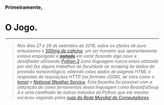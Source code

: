 ### Primeiramente,
# O Jogo.
------
> _Nos dias 27 e 28 de setembro de 2018, sobre os efeitos de puro entusiasmo e [500mg de cafeína](https://i.imgflip.com/1r7l1b.jpg), um ser humano que aparentemente estava empolgado e [~~agitado~~](https://media.giphy.com/media/zJ8ldRaGLnHTa/giphy.gif) em estar fazendo algo novo e desafiador utilizando [Python 3](https://www.python.org/) (uma linguagem nunca antes utilizada por ele) fez alguns trabalhos de faculdade de scraping de dados de previsão meteorológica, obtendo estes dados de páginas HTML e respostas de requisições HTTP (no formato JSON), de sites como o [Inmet](http://www.inmet.gov.br/) e [National Weather Service](https://forecast.weather.gov/MapClick.php?lat=39.1404&lon=-77.1937). Esta façanha foi possível com a utilização de como ferramentas desta linguagem como BeautifulSoup 4 e uma caralhada de outros métodos do Python que ele mesmo escavou vagando pelas [ruas da Rede Mundial de Computadores](https://pbs.twimg.com/media/CW4fZzHWAAADqPB.jpg)._